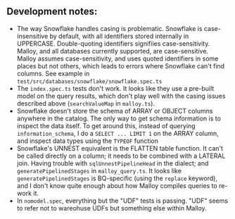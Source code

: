 ## Development notes:
- The way Snowflake handles casing is problematic. Snowflake is case-insensitive by default, with all identifiers stored internally in UPPERCASE. Double-quoting identifiers signifiies case-sensitivity. Malloy, and all databases currently supported, are case-sensitive. Malloy assumes case-sensitivity, and uses quoted identifiers in some places but not others, which leads to errors where Snowflake can't find columns. See example in `test/src/databases/snowflake/snowflake.spec.ts`
- The `index.spec.ts` tests don't work. It looks like they use a pre-built model on the query results, which don't play well with the casing issues described above (`searchValueMap` in `malloy.ts`).
- Snowflake doesn't store the schema of ARRAY or OBJECT columns anywhere in the catalog. The only way to get schema information is to inspect the data itself. To get around this, instead of querying `information_schema`, I do a `SELECT ... LIMIT 1` on the ARRAY column, and inspect data types using the `TYPEOF` function
- Snowflake's UNNEST equivalent is the FLATTEN table function. It can't be called directly on a column; it needs to be combined with a LATERAL join. Having trouble with `sqlUnnestPipelineHead` in the dialect; and `generatePipelinedStages` in `malloy_query.ts`. It looks like `generatePipelinedStages` is BQ-specific (using the `replace` keyword), and I don't know quite enough about how Malloy compiles queries to re-work it.
- In `nomodel.spec`, everything but the "UDF" tests is passing. "UDF" seems to refer not to wareohuse UDFs but something else within Malloy.